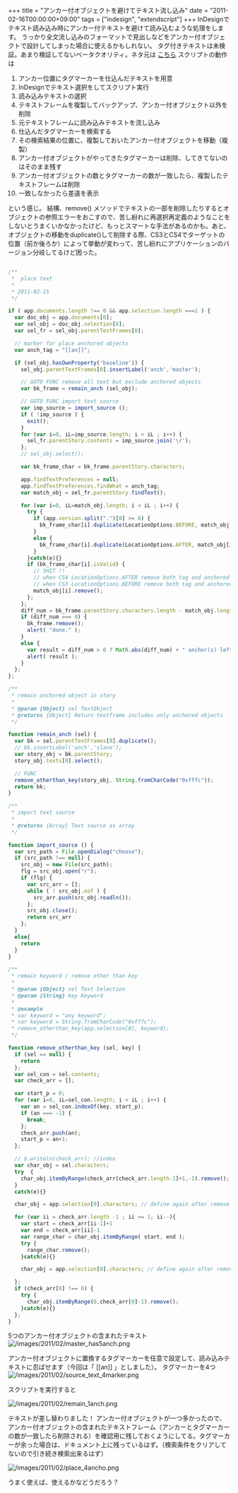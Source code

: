 +++
title = "アンカー付オブジェクトを避けてテキスト流し込み"
date = "2011-02-16T00:00:00+09:00"
tags = ["indesign", "extendscript"]
+++
InDesignでテキスト読み込み時にアンカー付テキストを避けて読み込むような処理をします。
うっかり全文流し込みのフォーマットで見出しなどをアンカー付オブジェクトで設計してしまった場合に使えるかもしれない。
タグ付きテキストは未検証。あまり検証してないベータクオリティ。ネタ元は  [こちら](http://goo.gl/IqrPu) 
スクリプトの動作は
<ol>
  <li>アンカー位置にタグマーカーを仕込んだテキストを用意</li>
  <li>InDesignでテキスト選択をしてスクリプト実行</li>
  <li>読み込みテキストの選択</li>
  <li>テキストフレームを複製してバックアップ、アンカー付オブジェクト以外を削除</li>
  <li>元テキストフレームに読み込みテキストを流し込み</li>
  <li>仕込んだタグマーカーを検索する</li>
  <li>その検索結果の位置に、複製しておいたアンカー付オブジェクトを移動（複製）</li>
  <li>アンカー付オブジェクトがやってきたタグマーカーは削除、してきてないのはそのまま残す</li>
  <li>アンカー付オブジェクトの数とタグマーカーの数が一致したら、複製したテキストフレームは削除</li>
  <li>一致しなかったら差違を表示</li>
</ol>
という感じ。
結構、remove() メソッドでテキストの一部を削除したりするとオブジェクトの参照エラーをおこすので、苦し紛れに再選択再定義のようなことをしないとうまくいかなかったけど、もっとスマートな手法があるのかも。あと、オブジェクトの移動をduplicate()して削除する際、CS3とCS4でターゲットの位置（前か後ろか）によって挙動が変わって、苦し紛れにアプリケーションのバージョン分岐してるけど困った。

```js

/**
 *  place text 
 *  
 * 2011-02-15
 */

if ( app.documents.length !== 0 && app.selection.length ===1 ) {
  var doc_obj = app.documents[0];
  var sel_obj = doc_obj.selection[0];
  var sel_fr = sel_obj.parentTextFrames[0]; 

  // marker for place anchored objects
  var anch_tag = "[[an]]";

  if (sel_obj.hasOwnProperty('baseline')) {
    sel_obj.parentTextFrames[0].insertLabel('anch','master');

    // GOTO FUNC remove all text but exclude anchored objects
    var bk_frame = remain_anch (sel_obj);

    // GOTO FUNC import text source
    var imp_source = import_source ();
    if ( !imp_source ) {
      exit();
    }
    for (var i=0, iL=imp_source.length; i < iL ; i++) {
      sel_fr.parentStory.contents = imp_source.join('\r');
    };
    // sel_obj.select();

    var bk_frame_char = bk_frame.parentStory.characters;

    app.findTextPreferences = null;
    app.findTextPreferences.findWhat = anch_tag;
    var match_obj = sel_fr.parentStory.findText();

    for (var i=0, iL=match_obj.length; i < iL ; i++) {
      try {
        if (app.version.split(".")[0] >= 6) {
          bk_frame_char[i].duplicate(LocationOptions.BEFORE, match_obj[i]);          
        }
        else {
          bk_frame_char[i].duplicate(LocationOptions.AFTER, match_obj[i]);          
        }
      }catch(e){}
      if (bk_frame_char[i].isValid) {
        // SHIT !!
        // when CS4 LocationOptions.AFTER remove both tag and anchored obj
        // when CS3 LocationOptions.BEFORE remove both tag and anchored obj
        match_obj[i].remove();
      };
    };
    diff_num = bk_frame.parentStory.characters.length - match_obj.length;
    if (diff_num === 0) {
      bk_frame.remove();
      alert( "done." );
    }
    else {
      var result = diff_num > 0 ? Math.abs(diff_num) + " anchor(s) left" : Math.abs(diff_num) + " tag(s) left"
      alert( result );
    }
  };
};

/**
 * remain anchored object in story
 * 
 * @param {Object} sel TextObject
 * @returns {Object} Return textframe includes only anchored objects
 */

function remain_anch (sel) {
  var bk = sel.parentTextFrames[0].duplicate();
  // bk.insertLabel('anch','slave');
  var story_obj = bk.parentStory;
  story_obj.texts[0].select();

  // FUNC
  remove_otherthan_key(story_obj, String.fromCharCode("0xfffc"));
  return bk;
}

/**
 * import text source
 * 
 * @returns {Array} Text source as array
 */

function import_source () {
  var src_path = File.openDialog("choose");
  if (src_path !== null) {
    src_obj = new File(src_path);
    flg = src_obj.open("r");
    if (flg) {
      var src_arr = [];
      while ( ! src_obj.eof ) {
        src_arr.push(src_obj.readln());
      };
      src_obj.close();
      return src_arr
    };
  }
  else{
    return
  }
}

/**
 * remain keyword / remove other than key
 * 
 * @param {Object} sel Text Selection
 * @param {String} key Keyword
 * 
 * @example
 * var keyword = "any keyword";
 * var keyword = String.fromCharCode("0xfffc");
 * remove_otherthan_key(app.selection[0], keyword); 
 */

function remove_otherthan_key (sel, key) {
  if (sel == null) {
    return
  };
  var sel_con = sel.contents;
  var check_arr = [];

  var start_p = 0;
  for (var i=0, iL=sel_con.length; i < iL ; i++) {
    var an = sel_con.indexOf(key, start_p);
    if (an === -1) {
      break;
    };
    check_arr.push(an);
    start_p = an+1;
  };

  // $.writeln(check_arr); //index
  var char_obj = sel.characters;
  try  {
    char_obj.itemByRange(check_arr[check_arr.length-1]+1,-1).remove();  
  }
  catch(e){}

  char_obj = app.selection[0].characters; // define again after remove

  for (var ii = check_arr.length -1 ; ii >= 1; ii--){
    var start = check_arr[ii-1]+1
    var end = check_arr[ii]-1
    var range_char = char_obj.itemByRange( start, end );
    try {
      range_char.remove();      
    }catch(e){}

    char_obj = app.selection[0].characters; // define again after remove

  };
  if (check_arr[0] !== 0) {
    try {
      char_obj.itemByRange(0,check_arr[0]-1).remove();
    }catch(e){}
  };
}
```

5つのアンカー付オブジェクトの含まれたテキスト
![/images/2011/02/master_has5anch.png](/images/2011/02/master_has5anch.png)

アンカー付オブジェクトに置換するタグマーカーを任意で設定して、読み込みテキストに忍ばせます（今回は「 [[an]] 」としました）。
タグマーカーを4つ
![/images/2011/02/source_text_4marker.png](/images/2011/02/source_text_4marker.png)

スクリプトを実行すると

![/images/2011/02/remain_1anch.png](/images/2011/02/remain_1anch.png)

テキストが差し替わりました！
アンカー付オブジェクトが一つ多かったので、アンカー付オブジェクトの含まれたテキストフレーム（アンカーとタグマーカーの数が一致したら削除される）を確認用に残しておくようにしてる。タグマーカーが余った場合は、ドキュメント上に残っているはず。（検索条件をクリアしてないので引き続き検索出来るはず）

![/images/2011/02/place_4ancho.png](/images/2011/02/place_4ancho.png)

うまく使えば、使えるかなどうだろう？
